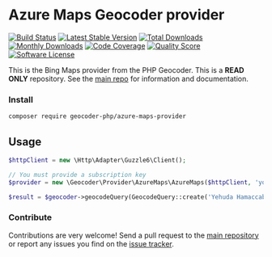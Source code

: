# Azure Maps Geocoder provider
[![Build Status](https://travis-ci.org/geocoder-php/azure-maps-provider.svg?branch=master)](http://travis-ci.org/geocoder-php/azure-maps-provider)
[![Latest Stable Version](https://poser.pugx.org/geocoder-php/azure-maps-provider/v/stable)](https://packagist.org/packages/geocoder-php/azure-maps-provider)
[![Total Downloads](https://poser.pugx.org/geocoder-php/azure-maps-provider/downloads)](https://packagist.org/packages/geocoder-php/azure-maps-provider)
[![Monthly Downloads](https://poser.pugx.org/geocoder-php/azure-maps-provider/d/monthly.png)](https://packagist.org/packages/geocoder-php/azure-maps-provider)
[![Code Coverage](https://img.shields.io/scrutinizer/coverage/g/geocoder-php/azure-maps-provider.svg?style=flat-square)](https://scrutinizer-ci.com/g/geocoder-php/azure-maps-provider)
[![Quality Score](https://img.shields.io/scrutinizer/g/geocoder-php/azure-maps-provider.svg?style=flat-square)](https://scrutinizer-ci.com/g/geocoder-php/azure-maps-provider)
[![Software License](https://img.shields.io/badge/license-MIT-brightgreen.svg?style=flat-square)](LICENSE)

This is the Bing Maps provider from the PHP Geocoder. This is a **READ ONLY** repository. See the
[main repo](https://github.com/geocoder-php/Geocoder) for information and documentation. 

### Install

```bash
composer require geocoder-php/azure-maps-provider
```

## Usage

```php
$httpClient = new \Http\Adapter\Guzzle6\Client();

// You must provide a subscription key
$provider = new \Geocoder\Provider\AzureMaps\AzureMaps($httpClient, 'your-subscription-key');

$result = $geocoder->geocodeQuery(GeocodeQuery::create('Yehuda Hamaccabi 15, Tel aviv'));
```

### Contribute

Contributions are very welcome! Send a pull request to the [main repository](https://github.com/geocoder-php/Geocoder) or 
report any issues you find on the [issue tracker](https://github.com/geocoder-php/Geocoder/issues).


